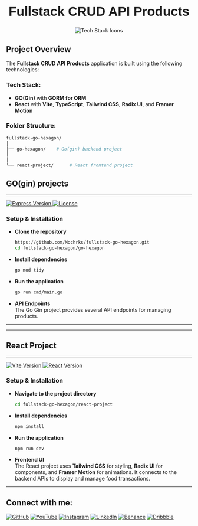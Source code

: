 
<h1 align="center" style="font-family: 'Poppins', sans-serif; font-size: 2.5em; font-weight: bold;">Fullstack CRUD API Products </h1>


<p align="center">
  <img src="https://skillicons.dev/icons?i=react,vite,go,ts,tailwind,mongodb,postgres" alt="Tech Stack Icons" />
</p>

## Project Overview

The **Fullstack CRUD API Products** application is built using the following technologies:

### Tech Stack:
- **GO(Gin)** with **GORM for ORM** 
- **React** with **Vite**, **TypeScript**, **Tailwind CSS**, **Radix UI**, and **Framer Motion**




### Folder Structure:
```bash
fullstack-go-hexagon/
│
├── go-hexagon/    # Go(gin) backend project
│
│
└── react-project/      # React frontend project

```
## GO(gin) projects
---------------

<a href="https://www.npmjs.com/package/express" target="_blank"> <img src="https://img.shields.io/npm/v/express.svg" alt="Express Version" /> </a> 
<a href="https://github.com/expressjs/express" target="_blank"> <img src="https://img.shields.io/github/license/expressjs/express.svg" alt="License" /> </a>

### Setup & Installation

- **Clone the repository**
    ```bash
   https://github.com/Mochrks/fullstack-go-hexagon.git
    cd fullstack-go-hexagon/go-hexagon
    ```

- **Install dependencies**
    ```bash
   go mod tidy
    ```

- **Run the application**
    ```bash
    go run cmd/main.go
    ```

- **API Endpoints**  
  The Go Gin project provides several API endpoints for managing products.

---


---
## React Project
----------------

<a href="https://vitejs.dev" target="_blank"> <img src="https://img.shields.io/badge/vite-%5E3.0-blue" alt="Vite Version" /> </a> 
<a href="https://reactjs.org/" target="_blank"> <img src="https://img.shields.io/npm/v/react.svg" alt="React Version" /> </a>

### Setup & Installation

- **Navigate to the project directory**
    ```bash
    cd fullstack-go-hexagon/react-project
    ```

- **Install dependencies**
    ```bash
    npm install
    ```

- **Run the application**
    ```bash
    npm run dev
    ```

- **Frontend UI**  
  The React project uses **Tailwind CSS** for styling, **Radix UI** for components, and **Framer Motion** for animations. It connects to the backend APIs to display and manage food transactions.



---

## Connect with me:
[![GitHub](https://img.shields.io/badge/GitHub-333?style=for-the-badge&logo=github&logoColor=white)](https://github.com/mochrks)
[![YouTube](https://img.shields.io/badge/YouTube-FF0000?style=for-the-badge&logo=youtube&logoColor=white)](https://youtube.com/@Gdvisuel)
[![Instagram](https://img.shields.io/badge/Instagram-E4405F?style=for-the-badge&logo=instagram&logoColor=white)](https://instagram.com/mochrks)
[![LinkedIn](https://img.shields.io/badge/LinkedIn-0077B5?style=for-the-badge&logo=linkedin&logoColor=white)](https://linkedin.com/in/mochrks)
[![Behance](https://img.shields.io/badge/Behance-1769FF?style=for-the-badge&logo=behance&logoColor=white)](https://behance.net/mochrks)
[![Dribbble](https://img.shields.io/badge/Dribbble-EA4C89?style=for-the-badge&logo=dribbble&logoColor=white)](https://dribbble.com/mochrks)